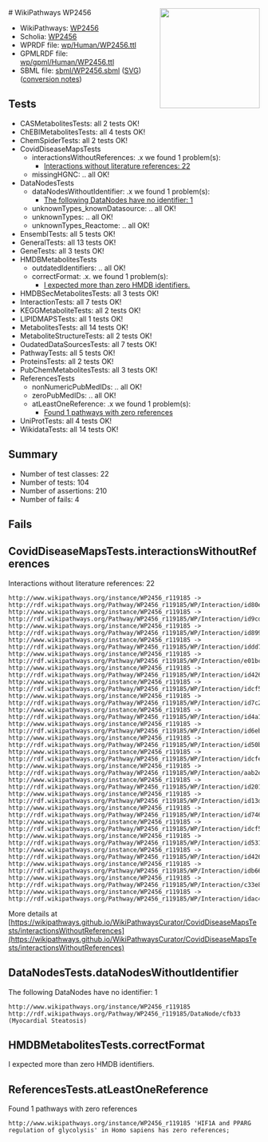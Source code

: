 <img style="float: right; width: 200px" src="../logo.png" />
# WikiPathways WP2456

* WikiPathways: [WP2456](https://identifiers.org/wikipathways:WP2456)
* Scholia: [WP2456](https://scholia.toolforge.org/wikipathways/WP2456)
* WPRDF file: [wp/Human/WP2456.ttl](../wp/Human/WP2456.ttl)
* GPMLRDF file: [wp/gpml/Human/WP2456.ttl](../wp/gpml/Human/WP2456.ttl)
* SBML file: [sbml/WP2456.sbml](../sbml/WP2456.sbml) ([SVG](../sbml/WP2456.svg)) ([conversion notes](../sbml/WP2456.txt))

## Tests
* CASMetabolitesTests: all 2 tests OK!
* ChEBIMetabolitesTests: all 4 tests OK!
* ChemSpiderTests: all 2 tests OK!
* CovidDiseaseMapsTests
    * interactionsWithoutReferences: .x we found 1 problem(s):
        * [Interactions without literature references: 22](#9701cd02)
    * missingHGNC: .. all OK!
* DataNodesTests
    * dataNodesWithoutIdentifier: .x we found 1 problem(s):
        * [The following DataNodes have no identifier: 1](#d2d32fa0)
    * unknownTypes_knownDatasource: .. all OK!
    * unknownTypes: .. all OK!
    * unknownTypes_Reactome: .. all OK!
* EnsemblTests: all 5 tests OK!
* GeneralTests: all 13 tests OK!
* GeneTests: all 3 tests OK!
* HMDBMetabolitesTests
    * outdatedIdentifiers: .. all OK!
    * correctFormat: .x. we found 1 problem(s):
        * [I expected more than zero HMDB identifiers.](#ad154c1e)
* HMDBSecMetabolitesTests: all 3 tests OK!
* InteractionTests: all 7 tests OK!
* KEGGMetaboliteTests: all 2 tests OK!
* LIPIDMAPSTests: all 1 tests OK!
* MetabolitesTests: all 14 tests OK!
* MetaboliteStructureTests: all 2 tests OK!
* OudatedDataSourcesTests: all 7 tests OK!
* PathwayTests: all 5 tests OK!
* ProteinsTests: all 2 tests OK!
* PubChemMetabolitesTests: all 3 tests OK!
* ReferencesTests
    * nonNumericPubMedIDs: .. all OK!
    * zeroPubMedIDs: .. all OK!
    * atLeastOneReference: .x we found 1 problem(s):
        * [Found 1 pathways with zero references](#35eb778e)
* UniProtTests: all 4 tests OK!
* WikidataTests: all 14 tests OK!


## Summary

* Number of test classes: 22
* Number of tests: 104
* Number of assertions: 210
* Number of fails: 4

## Fails

<a name="9701cd02" />

## CovidDiseaseMapsTests.interactionsWithoutReferences

Interactions without literature references: 22
```
http://www.wikipathways.org/instance/WP2456_r119185 -> http://rdf.wikipathways.org/Pathway/WP2456_r119185/WP/Interaction/id80e188c9
http://www.wikipathways.org/instance/WP2456_r119185 -> http://rdf.wikipathways.org/Pathway/WP2456_r119185/WP/Interaction/id9cd2dc4b
http://www.wikipathways.org/instance/WP2456_r119185 -> http://rdf.wikipathways.org/Pathway/WP2456_r119185/WP/Interaction/id899dc601
http://www.wikipathways.org/instance/WP2456_r119185 -> http://rdf.wikipathways.org/Pathway/WP2456_r119185/WP/Interaction/iddd7fd06d
http://www.wikipathways.org/instance/WP2456_r119185 -> http://rdf.wikipathways.org/Pathway/WP2456_r119185/WP/Interaction/e01bc
http://www.wikipathways.org/instance/WP2456_r119185 -> http://rdf.wikipathways.org/Pathway/WP2456_r119185/WP/Interaction/id42628fb5_2
http://www.wikipathways.org/instance/WP2456_r119185 -> http://rdf.wikipathways.org/Pathway/WP2456_r119185/WP/Interaction/idcf5d956b_1
http://www.wikipathways.org/instance/WP2456_r119185 -> http://rdf.wikipathways.org/Pathway/WP2456_r119185/WP/Interaction/id7c24d473
http://www.wikipathways.org/instance/WP2456_r119185 -> http://rdf.wikipathways.org/Pathway/WP2456_r119185/WP/Interaction/id4a19b4a5
http://www.wikipathways.org/instance/WP2456_r119185 -> http://rdf.wikipathways.org/Pathway/WP2456_r119185/WP/Interaction/id6eb09df
http://www.wikipathways.org/instance/WP2456_r119185 -> http://rdf.wikipathways.org/Pathway/WP2456_r119185/WP/Interaction/id50b63ef1
http://www.wikipathways.org/instance/WP2456_r119185 -> http://rdf.wikipathways.org/Pathway/WP2456_r119185/WP/Interaction/idcfe2f12b
http://www.wikipathways.org/instance/WP2456_r119185 -> http://rdf.wikipathways.org/Pathway/WP2456_r119185/WP/Interaction/aab2e
http://www.wikipathways.org/instance/WP2456_r119185 -> http://rdf.wikipathways.org/Pathway/WP2456_r119185/WP/Interaction/id201e4513
http://www.wikipathways.org/instance/WP2456_r119185 -> http://rdf.wikipathways.org/Pathway/WP2456_r119185/WP/Interaction/id13d212d5
http://www.wikipathways.org/instance/WP2456_r119185 -> http://rdf.wikipathways.org/Pathway/WP2456_r119185/WP/Interaction/id7463f18c
http://www.wikipathways.org/instance/WP2456_r119185 -> http://rdf.wikipathways.org/Pathway/WP2456_r119185/WP/Interaction/idcf5d956b_2
http://www.wikipathways.org/instance/WP2456_r119185 -> http://rdf.wikipathways.org/Pathway/WP2456_r119185/WP/Interaction/id5314678f
http://www.wikipathways.org/instance/WP2456_r119185 -> http://rdf.wikipathways.org/Pathway/WP2456_r119185/WP/Interaction/id42628fb5_1
http://www.wikipathways.org/instance/WP2456_r119185 -> http://rdf.wikipathways.org/Pathway/WP2456_r119185/WP/Interaction/idb66880c0
http://www.wikipathways.org/instance/WP2456_r119185 -> http://rdf.wikipathways.org/Pathway/WP2456_r119185/WP/Interaction/c33e8
http://www.wikipathways.org/instance/WP2456_r119185 -> http://rdf.wikipathways.org/Pathway/WP2456_r119185/WP/Interaction/idac456373
```

More details at [https://wikipathways.github.io/WikiPathwaysCurator/CovidDiseaseMapsTests/interactionsWithoutReferences](https://wikipathways.github.io/WikiPathwaysCurator/CovidDiseaseMapsTests/interactionsWithoutReferences)

<a name="d2d32fa0" />

## DataNodesTests.dataNodesWithoutIdentifier

The following DataNodes have no identifier: 1
```
http://www.wikipathways.org/instance/WP2456_r119185 http://rdf.wikipathways.org/Pathway/WP2456_r119185/DataNode/cfb33 (Myocardial Steatosis)
```

<a name="ad154c1e" />

## HMDBMetabolitesTests.correctFormat

I expected more than zero HMDB identifiers.
<a name="35eb778e" />

## ReferencesTests.atLeastOneReference

Found 1 pathways with zero references
```
http://www.wikipathways.org/instance/WP2456_r119185 'HIF1A and PPARG regulation of glycolysis' in Homo sapiens has zero references; 
```

